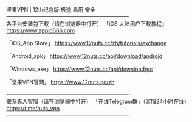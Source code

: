 坚果VPN | 12th纪念版 极速 易用 安全   
———————————————————————   
各平台安装包下载（请在浏览器中打开）
「iOS 大陆用户下载教程」
https://www.appid666.com

「iOS_App Store」
https://www.12nuts.cc/zh/tutorials/exchange

「Android_apk」
https://www.12nuts.cc/api/download/android

「Windows_exe」
https://www.12nuts.cc/api/download/pc

「坚果VPN官网」
https://www.12nuts.cc/zh

———————————————————————   
联系真人客服（请在浏览器中打开）
「在线Telegram群」（客服24小时在线）
https://t.me/nuts_vpn   
———————————————————————
